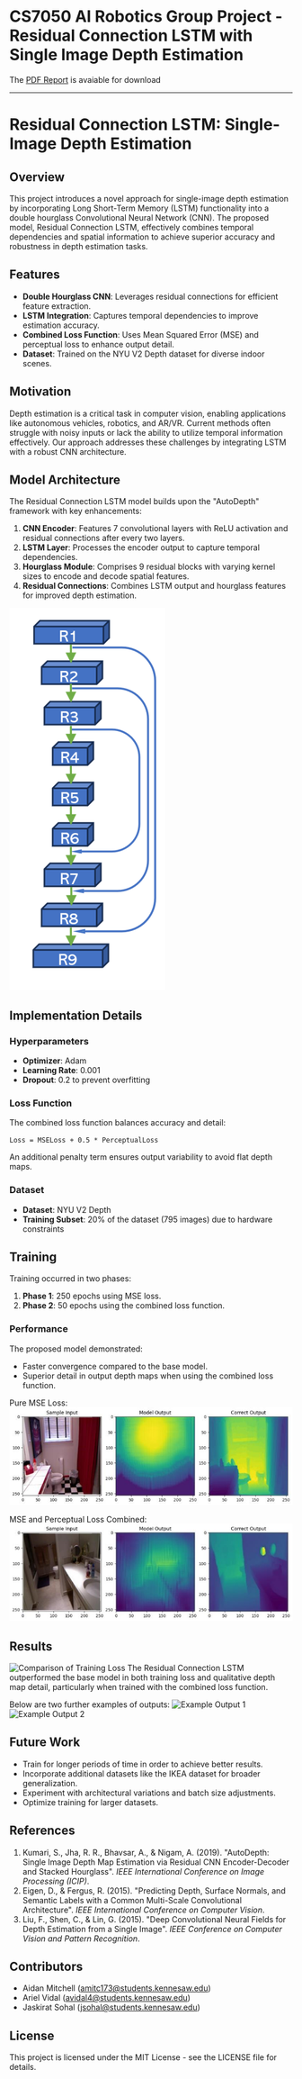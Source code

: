 # CS7050 AI Robotics Group Project - Residual Connection LSTM with Single Image Depth Estimation

The [PDF Report](https://github.com/arigold24k/CS7050_AI_Robotics_GroupProject/releases/download/Downloads/Residual.Connection.LSTM.-.Single.Image.Depth.Estimation.pdf) is avaiable for download


---

# Residual Connection LSTM: Single-Image Depth Estimation

## Overview
This project introduces a novel approach for single-image depth estimation by incorporating Long Short-Term Memory (LSTM) functionality into a double hourglass Convolutional Neural Network (CNN). The proposed model, Residual Connection LSTM, effectively combines temporal dependencies and spatial information to achieve superior accuracy and robustness in depth estimation tasks.

## Features
- **Double Hourglass CNN**: Leverages residual connections for efficient feature extraction.
- **LSTM Integration**: Captures temporal dependencies to improve estimation accuracy.
- **Combined Loss Function**: Uses Mean Squared Error (MSE) and perceptual loss to enhance output detail.
- **Dataset**: Trained on the NYU V2 Depth dataset for diverse indoor scenes.

## Motivation
Depth estimation is a critical task in computer vision, enabling applications like autonomous vehicles, robotics, and AR/VR. Current methods often struggle with noisy inputs or lack the ability to utilize temporal information effectively. Our approach addresses these challenges by integrating LSTM with a robust CNN architecture.

## Model Architecture
The Residual Connection LSTM model builds upon the "AutoDepth" framework with key enhancements:
1. **CNN Encoder**: Features 7 convolutional layers with ReLU activation and residual connections after every two layers.
2. **LSTM Layer**: Processes the encoder output to capture temporal dependencies.
3. **Hourglass Module**: Comprises 9 residual blocks with varying kernel sizes to encode and decode spatial features.
4. **Residual Connections**: Combines LSTM output and hourglass features for improved depth estimation.

![Hourglass Model Architecture](images/hourglass_architecture.png)

## Implementation Details
### Hyperparameters
- **Optimizer**: Adam
- **Learning Rate**: 0.001
- **Dropout**: 0.2 to prevent overfitting

### Loss Function
The combined loss function balances accuracy and detail:
```
Loss = MSELoss + 0.5 * PerceptualLoss
```
An additional penalty term ensures output variability to avoid flat depth maps.

### Dataset
- **Dataset**: NYU V2 Depth
- **Training Subset**: 20% of the dataset (795 images) due to hardware constraints

## Training
Training occurred in two phases:
1. **Phase 1**: 250 epochs using MSE loss.
2. **Phase 2**: 50 epochs using the combined loss function.

### Performance
The proposed model demonstrated:
- Faster convergence compared to the base model.
- Superior detail in output depth maps when using the combined loss function.

Pure MSE Loss:
![MSE Loss](images/mse_loss.jpg)

MSE and Perceptual Loss Combined:
![Combined Loss](images/mse_and_perceptual.jpg)


## Results
![Comparison of Training Loss](results/loss.png)
The Residual Connection LSTM outperformed the base model in both training loss and qualitative depth map detail, particularly when trained with the combined loss function.

Below are two further examples of outputs:
![Example Output 1](results/example_output_1.jpg)
![Example Output 2](results/example_output_1.jpg)

## Future Work
- Train for longer periods of time in order to achieve better results.
- Incorporate additional datasets like the IKEA dataset for broader generalization.
- Experiment with architectural variations and batch size adjustments.
- Optimize training for larger datasets.

## References
1. Kumari, S., Jha, R. R., Bhavsar, A., & Nigam, A. (2019). "AutoDepth: Single Image Depth Map Estimation via Residual CNN Encoder-Decoder and Stacked Hourglass". *IEEE International Conference on Image Processing (ICIP)*.
2. Eigen, D., & Fergus, R. (2015). "Predicting Depth, Surface Normals, and Semantic Labels with a Common Multi-Scale Convolutional Architecture". *IEEE International Conference on Computer Vision*.
3. Liu, F., Shen, C., & Lin, G. (2015). "Deep Convolutional Neural Fields for Depth Estimation from a Single Image". *IEEE Conference on Computer Vision and Pattern Recognition*.

## Contributors
- Aidan Mitchell (amitc173@students.kennesaw.edu)
- Ariel Vidal (avidal4@students.kennesaw.edu)
- Jaskirat Sohal (jsohal@students.kennesaw.edu)

## License
This project is licensed under the MIT License - see the LICENSE file for details.

